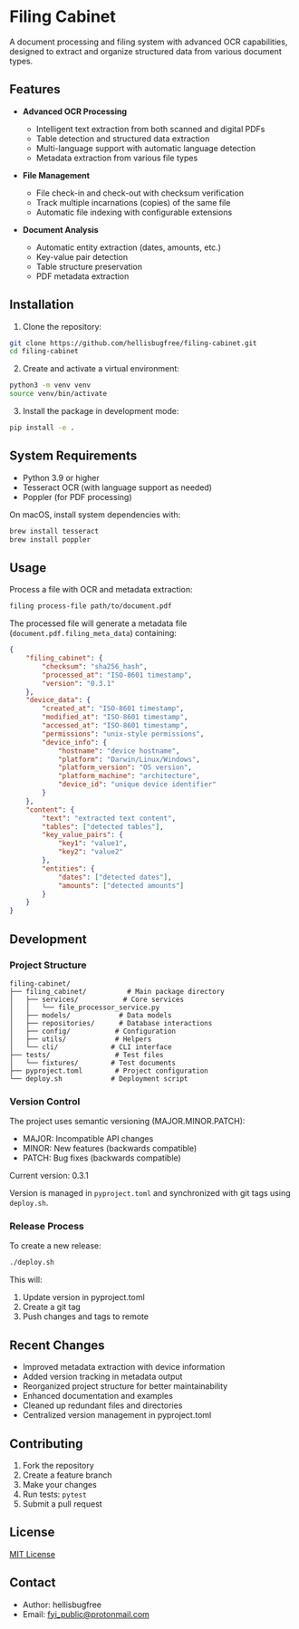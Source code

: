 # Filing Cabinet

A document processing and filing system with advanced OCR capabilities, designed to extract and organize structured data from various document types.

## Features

- **Advanced OCR Processing**
  - Intelligent text extraction from both scanned and digital PDFs
  - Table detection and structured data extraction
  - Multi-language support with automatic language detection
  - Metadata extraction from various file types

- **File Management**
  - File check-in and check-out with checksum verification
  - Track multiple incarnations (copies) of the same file
  - Automatic file indexing with configurable extensions

- **Document Analysis**
  - Automatic entity extraction (dates, amounts, etc.)
  - Key-value pair detection
  - Table structure preservation
  - PDF metadata extraction

## Installation

1. Clone the repository:
```bash
git clone https://github.com/hellisbugfree/filing-cabinet.git
cd filing-cabinet
```

2. Create and activate a virtual environment:
```bash
python3 -m venv venv
source venv/bin/activate
```

3. Install the package in development mode:
```bash
pip install -e .
```

## System Requirements

- Python 3.9 or higher
- Tesseract OCR (with language support as needed)
- Poppler (for PDF processing)

On macOS, install system dependencies with:
```bash
brew install tesseract
brew install poppler
```

## Usage

Process a file with OCR and metadata extraction:
```bash
filing process-file path/to/document.pdf
```

The processed file will generate a metadata file (`document.pdf.filing_meta_data`) containing:
```json
{
    "filing_cabinet": {
        "checksum": "sha256_hash",
        "processed_at": "ISO-8601 timestamp",
        "version": "0.3.1"
    },
    "device_data": {
        "created_at": "ISO-8601 timestamp",
        "modified_at": "ISO-8601 timestamp",
        "accessed_at": "ISO-8601 timestamp",
        "permissions": "unix-style permissions",
        "device_info": {
            "hostname": "device hostname",
            "platform": "Darwin/Linux/Windows",
            "platform_version": "OS version",
            "platform_machine": "architecture",
            "device_id": "unique device identifier"
        }
    },
    "content": {
        "text": "extracted text content",
        "tables": ["detected tables"],
        "key_value_pairs": {
            "key1": "value1",
            "key2": "value2"
        },
        "entities": {
            "dates": ["detected dates"],
            "amounts": ["detected amounts"]
        }
    }
}
```

## Development

### Project Structure
```
filing-cabinet/
├── filing_cabinet/          # Main package directory
│   ├── services/           # Core services
│   │   └── file_processor_service.py
│   ├── models/            # Data models
│   ├── repositories/      # Database interactions
│   ├── config/           # Configuration
│   ├── utils/            # Helpers
│   └── cli/             # CLI interface
├── tests/                # Test files
│   └── fixtures/        # Test documents
├── pyproject.toml        # Project configuration
└── deploy.sh            # Deployment script
```

### Version Control

The project uses semantic versioning (MAJOR.MINOR.PATCH):
- MAJOR: Incompatible API changes
- MINOR: New features (backwards compatible)
- PATCH: Bug fixes (backwards compatible)

Current version: 0.3.1

Version is managed in `pyproject.toml` and synchronized with git tags using `deploy.sh`.

### Release Process

To create a new release:
```bash
./deploy.sh
```

This will:
1. Update version in pyproject.toml
2. Create a git tag
3. Push changes and tags to remote

## Recent Changes

- Improved metadata extraction with device information
- Added version tracking in metadata output
- Reorganized project structure for better maintainability
- Enhanced documentation and examples
- Cleaned up redundant files and directories
- Centralized version management in pyproject.toml

## Contributing

1. Fork the repository
2. Create a feature branch
3. Make your changes
4. Run tests: `pytest`
5. Submit a pull request

## License

[MIT License](LICENSE)

## Contact

- Author: hellisbugfree
- Email: fyi_public@protonmail.com